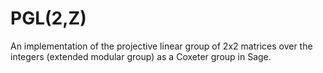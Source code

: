 # PGL(2,Z)
An implementation of the projective linear group of 2x2 matrices over the integers (extended modular group) as a Coxeter group in Sage.
